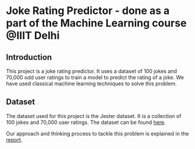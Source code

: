 # Joke Rating Predictor - done as a part of the Machine Learning course @IIIT Delhi

## Introduction
This project is a joke rating predictor. It uses a dataset of 100 jokes and 70,000 odd user ratings to train a model to predict the rating of a joke. We have used classical machine learning techniques to solve this problem.

## Dataset
The dataset used for this project is the Jester dataset. It is a collection of 100 jokes and 70,000 user ratings. The dataset can be found [here](http://eigentaste.berkeley.edu/dataset/).


Our approach and thinking process to tackle this problem is explained in the [report](Report.pdf).
